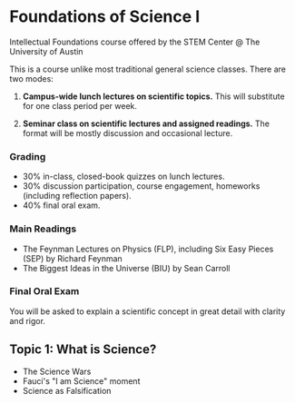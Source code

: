 # Foundations of Science I

Intellectual Foundations course offered by the STEM Center @ The University of Austin

This is a course unlike most traditional general science classes.  There are two modes:

1. **Campus-wide lunch lectures on scientific topics.** This will substitute for one class period per week.

2. **Seminar class on scientific lectures and assigned readings.** The format will be mostly discussion and occasional lecture.

### Grading

- 30% in-class, closed-book quizzes on lunch lectures.
- 30% discussion participation, course engagement, homeworks (including reflection papers).
- 40% final oral exam.

### Main Readings

- The Feynman Lectures on Physics (FLP), including Six Easy Pieces (SEP) by Richard Feynman
- The Biggest Ideas in the Universe (BIU) by Sean Carroll

### Final Oral Exam

You will be asked to explain a scientific concept in great detail with clarity and rigor.

## Topic 1: What is Science?

- The Science Wars
- Fauci's "I am Science" moment
- Science as Falsification

